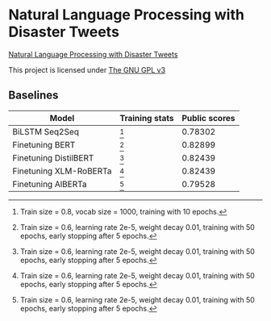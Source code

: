 # Natural Language Processing with Disaster Tweets
[Natural Language Processing with Disaster Tweets](https://www.kaggle.com/competitions/nlp-getting-started)

This project is licensed under [The GNU GPL v3](LICENSE)

## Baselines

| Model                  | Training stats | Public scores |
| ---------------------- | -------------- | ------------- |
| BiLSTM Seq2Seq         | [^1]           | 0.78302       |
| Finetuning BERT		 | [^2]           | 0.82899		  |
| Finetuning DistilBERT  | [^2]           | 0.82439       |
| Finetuning XLM-RoBERTa | [^2]           | 0.82439       |
| Finetuning AlBERTa     | [^2]			  | 0.79528       |

[^1]: Train size = 0.8, vocab size = 1000, training with 10 epochs.
[^2]: Train size = 0.6, learning rate 2e-5, weight decay 0.01, training with 50 epochs, early stopping after 5 epochs.


